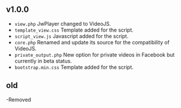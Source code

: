 ## v1.0.0

- `view.php` JwPlayer changed to VideoJS.
- `template_view.css` Template added for the script.
- `script_view.js` Javascript added for the script.
- `core.php` Renamed and update its source for the compatibility of VideoJS.
- `private_output.php` New option for private videos in Facebook but currently in beta status.
- `bootstrap.min.css` Template added for the script.

## old
-Removed

